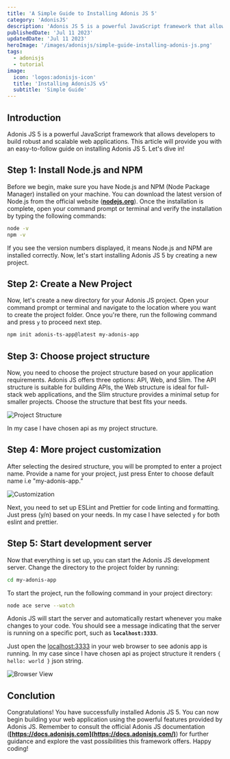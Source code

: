 ```yaml
---
title: 'A Simple Guide to Installing Adonis JS 5'
category: 'AdonisJS'
description: 'Adonis JS 5 is a powerful JavaScript framework that allows developers to build robust and scalable web applications. This article will provide you with an easy-to-follow guide on installing Adonis JS 5.'
publishedDate: 'Jul 11 2023'
updatedDate: 'Jul 11 2023'
heroImage: '/images/adonisjs/simple-guide-installing-adonis-js.png'
tags:
  - adonisjs
  - tutorial
image:
  icon: 'logos:adonisjs-icon'
  title: 'Installing AdonisJS v5'
  subtitle: 'Simple Guide'
---
```


## Introduction

Adonis JS 5 is a powerful JavaScript framework that allows developers to build robust and scalable web applications. This article will provide you with an easy-to-follow guide on installing Adonis JS 5. Let's dive in!

## Step 1: Install Node.js and NPM

Before we begin, make sure you have Node.js and NPM (Node Package Manager) installed on your machine. You can download the latest version of Node.js from the official website (<strong><a href="https://nodejs.org/" target="_blank">nodejs.org</a></strong>). Once the installation is complete, open your command prompt or terminal and verify the installation by typing the following commands:

```bash
node -v
npm -v
```

If you see the version numbers displayed, it means Node.js and NPM are installed correctly. Now, let's start installing Adonis JS 5 by creating a new project.

## Step 2: Create a New Project

Now, let's create a new directory for your Adonis JS project. Open your command prompt or terminal and navigate to the location where you want to create the project folder. Once you're there, run the following command and press `y` to proceed next step.

```bash
npm init adonis-ts-app@latest my-adonis-app
```

## Step 3: Choose project structure

Now, you need to choose the project structure based on your application requirements. Adonis JS offers three options: API, Web, and Slim. The API structure is suitable for building APIs, the Web structure is ideal for full-stack web applications, and the Slim structure provides a minimal setup for smaller projects. Choose the structure that best fits your needs.

![Project Structure](/images/adonisjs/simple-guide-installing-adonis-js/project-structure.png)

In my case I have chosen api as my project structure.

## Step 4: More project customization

After selecting the desired structure, you will be prompted to enter a project name. Provide a name for your project, just press Enter to choose default name i.e "my-adonis-app.”

![Customization](/images/adonisjs/simple-guide-installing-adonis-js/customization.png)

Next, you need to set up ESLint and Prettier for code linting and formatting. Just press (y/n) based on your needs. In my case I have selected `y` for both eslint and prettier.

## Step 5: Start development server

Now that everything is set up, you can start the Adonis JS development server. Change the directory to the project folder by running:

```bash
cd my-adonis-app
```

To start the project, run the following command in your project directory:

```bash
node ace serve --watch
```

Adonis JS will start the server and automatically restart whenever you make changes to your code. You should see a message indicating that the server is running on a specific port, such as **`localhost:3333`**.

Just open the [localhost:3333](http://localhost:3333) in your web browser to see adonis app is running. In my case since I have chosen api as project structure it renders `{ hello: world }` json string.

![Browser View](/images/adonisjs/simple-guide-installing-adonis-js/browser-view.png)

## Conclution

Congratulations! You have successfully installed Adonis JS 5. You can now begin building your web application using the powerful features provided by Adonis JS. Remember to consult the official Adonis JS documentation (**[https://docs.adonisjs.com](https://docs.adonisjs.com/)**) for further guidance and explore the vast possibilities this framework offers. Happy coding!
